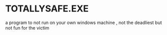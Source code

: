 # TOTALLYSAFE.EXE
a program to not run on your own windows machine , not the deadliest but not fun for the victim
